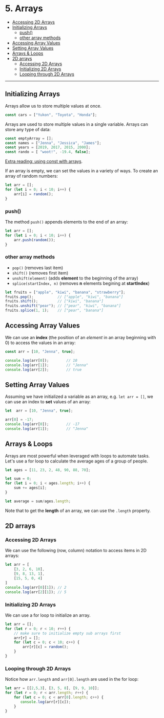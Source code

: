 # 5. Arrays


  - [Accessing 2D Arrays](#--accessing-2d-arrays)
  - [Initializing Arrays](#initializing-arrays)
    - [push()](#push)
    - [other array methods](#other-array-methods)
  - [Accessing Array Values](#accessing-array-values)
  - [Setting Array Values](#setting-array-values)
  - [Arrays & Loops](#arrays--loops)
  - [2D arrays](#2d-arrays)
    - [Accessing 2D Arrays](#accessing-2d-arrays)
    - [Initializing 2D Arrays](#initializing-2d-arrays)
    - [Looping through 2D Arrays](#looping-through-2d-arrays)
---

## Initializing Arrays
Arrays allow us to store multiple values at once.
```javascript
const cars = ["Yukon", "Toyota", "Honda"];
```
Arrays are used to store multiple values in a single variable. Arrays can store any type of data:

```javascript
const emptyArray = [];
const names = ["Jenna", "Jessica", "James"];
const years = [2019, 2017, 2015, 2000];
const rando = [ "woot!", -19.4, false];
```

[Extra reading: using const with arrays](https://www.w3schools.com/js/js_array_const.asp).

If an array is empty, we can set the values in a variety of ways. To create an array of random numbers:
```javascript
let arr = [];
for (let i = 0; i < 10; i++) {
    arr[i] = random();
}
```
### push()
The method `push()` appends elements to the end of an array:
```javascript
let arr = [];
for (let i = 0; i < 10; i++) {
    arr.push(random());
}
```

### other array methods
* `pop()` (removes last item)
* `shift()` (removes first item)
* `unshift(element)` (adds **element** to the beginning of the array)
* `splice(startIndex, n)` (removes **n** elements begining at **startIndex**)
  
```javascript
let fruits = ["apple", "kiwi", "banana", "strawberry"];
fruits.pop();           // ["apple", "kiwi", "banana"]
fruits.shift();         // ["kiwi", "banana"]
fruits.unshift("pear"); // ["pear", "kiwi", "banana"]
fruits.splice(1, 1);    // ["pear", "banana"]
```

## Accessing Array Values
We can use an **index** (the position of an *element* in an array beginning with 0) to access the values in an array:

```javascript
const arr = [10, "Jenna", true];

console.log(arr[0]);        // 10
console.log(arr[1]);        // "Jenna"
console.log(arr[2]);        // true
```

## Setting Array Values
Assuming we have initialized a variable as an array, e.g. `let arr = []`, we can use an index to **set** values of an array:

```javascript
let  arr = [10, "Jenna", true];

arr[0] = -17;
console.log(arr[0]);        // -17
console.log(arr[1]);        // "Jenna"
```

## Arrays & Loops
Arrays are most powerful when leveraged with loops to automate tasks. Let's use a for loop to calculate the average ages of a group of people.

```javascript
let ages = [11, 23, 2, 48, 90, 88, 70];

let sum = 0;
for (let i = 0; i < ages.length; i++) {
    sum += ages[i];
}

let average = sum/ages.length;
```

Note that to get the **length** of an array, we can use the `.length` property.

## 2D arrays

### Accessing 2D Arrays
We can use the following (row, column) notation to access items in 2D arrays:
```javascript
let arr = [
    [3, 2, 6, 10],
    [9, 8, 13, 1],
    [15, 5, 0, 4]
]
console.log(arr[0][1]); // 2
console.log(arr[2][1]); // 5
```

### Initializing 2D Arrays
We can use a for loop to initialize an array.
```javascript
let arr = [];
for (let r = 0; r < 10; r++) {
    // make sure to initialize empty sub arrays first
    arr[r] = [];
    for (let c = 0; c < 10; c++) {
        arr[r][c] = random();
    }
} 
```

### Looping through 2D Arrays
Notice how `arr.length` and `arr[0].length` are used in the for loop:
```javascript
let arr = [[2,5,3], [3, 5, 8], [9, 9, 10]];
for (let r = 0; r < arr.length; r++) {
    for (let c = 0; c < arr[0].length; c++) {
       console.log(arr[r][c]);
    }
} 
```

